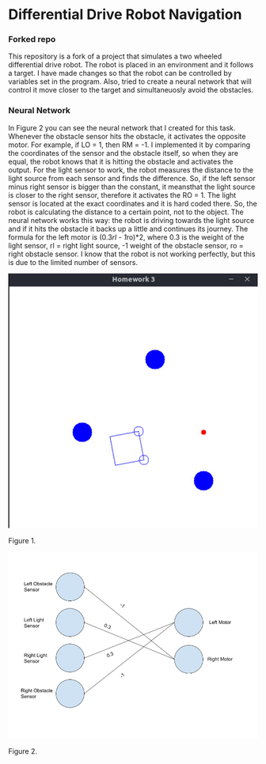 # Differential Drive Robot Navigation

### Forked repo
This repository is a fork of a project that simulates a two wheeled differential drive robot. The robot is placed in an environment and it follows a target. I have made changes so that the robot can be controlled by variables set in the program. Also, tried to create a neural network that will control it move closer to the target and simultaneuosly avoid the obstacles. 

### Neural Network
In Figure 2 you can see the neural network that I created for this task. Whenever the
obstacle sensor hits the obstacle, it activates the opposite motor. For example, if LO = 1, then
RM = -1. I implemented it by comparing the coordinates of the sensor and the obstacle itself, so
when they are equal, the robot knows that it is hitting the obstacle and activates the output. For
the light sensor to work, the robot measures the distance to the light source from each sensor and
finds the difference. So, if the left sensor minus right sensor is bigger than the constant, it meansthat the light source is closer to the right sensor, therefore it activates the RO = 1. The light
sensor is located at the exact coordinates and it is hard coded there. So, the robot is calculating
the distance to a certain point, not to the object.
The neural network works this way: the robot is driving towards the light source and if it hits the
obstacle it backs up a little and continues its journey. The formula for the left motor is (0.3*rl -
1*ro)*2, where 0.3 is the weight of the light sensor, rl = right light source, -1 weight of the
obstacle sensor, ro = right obstacle sensor. I know that the robot is not working perfectly, but this
is due to the limited number of sensors.  

<p align="center">
  <img src="changes/img1.jpg" alt="Obstacle avoidance program" />
  <figcaption aligh="center">
  Figure 1.
  </figcaption>
</p>

<p align="center">
  <img src="changes/img2.png" alt="Neural network" />
  <figcaption aligh="center">
  Figure 2.
  </figcaption>
</p>
